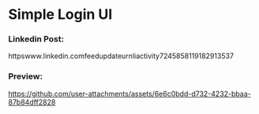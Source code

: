 # Simple Login UI


### Linkedin Post:
httpswww.linkedin.comfeedupdateurnliactivity7245858119182913537


### Preview:
https://github.com/user-attachments/assets/6e6c0bdd-d732-4232-bbaa-87b84dff2828

